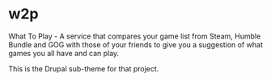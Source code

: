 # w2p
What To Play - A service that compares your game list from Steam, Humble Bundle and GOG with those of your friends to give you a suggestion of what games you all have and can play. 

This is the Drupal sub-theme for that project.
